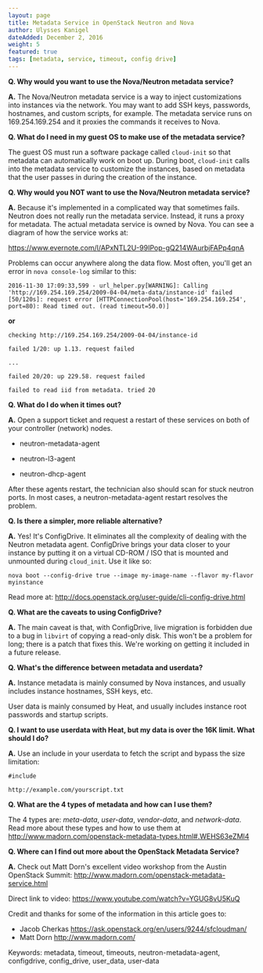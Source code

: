 ```yaml
---
layout: page
title: Metadata Service in OpenStack Neutron and Nova
author: Ulysses Kanigel
dateAdded: December 2, 2016
weight: 5
featured: true
tags: [metadata, service, timeout, config drive]
---
```


**Q. Why would you want to use the Nova/Neutron metadata service?**

**A.** The Nova/Neutron metadata service is a way to inject customizations into instances via the network.  You may want to add SSH keys, passwords, hostnames, and custom scripts, for example.  The metadata service runs on 169.254.169.254 and it proxies the commands it receives to Nova.

**Q. What do I need in my guest OS to make use of the metadata service?**

The guest OS must run a software package called `cloud-init` so that metadata can automatically work on boot up. During boot, `cloud-init` calls into the metadata service to customize the instances, based on metadata that the user passes in during the creation of the instance.

**Q. Why would you NOT want to use the Nova/Neutron metadata service?**

**A.** Because it's implemented in a complicated way that sometimes fails.  Neutron does not really run the metadata service.  Instead, it runs a proxy for metadata. The actual metadata service is owned by Nova.  You can see a diagram of how the service works at:

https://www.evernote.com/l/APxNTL2U-99IPop-gQ214WAurbjFAPp4qnA

Problems can occur anywhere along the data flow.  Most often, you'll get an error in `nova console-log` similar to this:

```
2016-11-30 17:09:33,599 - url_helper.py[WARNING]: Calling 'http://169.254.169.254/2009-04-04/meta-data/instance-id' failed [50/120s]: request error [HTTPConnectionPool(host='169.254.169.254', port=80): Read timed out. (read timeout=50.0)]

```

**or**

```
checking http://169.254.169.254/2009-04-04/instance-id

failed 1/20: up 1.13. request failed

...

failed 20/20: up 229.58. request failed

failed to read iid from metadata. tried 20
```

**Q. What do I do when it times out?**

**A.** Open a support ticket and request a restart of these services on both of your controller (network) nodes.

 * neutron-metadata-agent

 * neutron-l3-agent

 * neutron-dhcp-agent

After these agents restart, the technician also should scan for stuck neutron ports.  In most cases, a neutron-metadata-agent restart resolves the problem.

**Q. Is there a simpler, more reliable alternative?**

**A.** Yes!  It's ConfigDrive.  It eliminates all the complexity of dealing with the Neutron metadata agent.  ConfigDrive brings your data closer to your instance by putting it on a virtual CD-ROM / ISO that is mounted and unmounted during `cloud_init`.  Use it like so:

```
nova boot --config-drive true --image my-image-name --flavor my-flavor myinstance
```

Read more at: http://docs.openstack.org/user-guide/cli-config-drive.html

**Q. What are the caveats to using ConfigDrive?**

**A.** The main caveat is that, with ConfigDrive, live migration is forbidden due to a bug in `libvirt` of copying a read-only disk.  This won't be a problem for long; there is a patch that fixes this.  We're working on getting it included in a future release.

**Q. What's the difference between metadata and userdata?**

**A.** Instance metadata is mainly consumed by Nova instances, and usually includes instance hostnames, SSH keys, etc.

User data is mainly consumed by Heat, and usually includes instance root passwords and startup scripts.

**Q. I want to use userdata with Heat, but my data is over the 16K limit. What should I do?**

**A.** Use an include in your userdata to fetch the script and bypass the size limitation:
```
#include

http://example.com/yourscript.txt

```

**Q. What are the 4 types of metadata and how can I use them?**

The 4 types are: *meta-data*, *user-data*, *vendor-data*, and *network-data*.  Read more about these types and how to use them at http://www.madorn.com/openstack-metadata-types.html#.WEHS63eZMl4

**Q. Where can I find out more about the OpenStack Metadata Service?**

**A.** Check out Matt Dorn's excellent video workshop from the Austin OpenStack Summit: http://www.madorn.com/openstack-metadata-service.html

Direct link to video: https://www.youtube.com/watch?v=YGUG8vU5KuQ

Credit and thanks for some of the information in this article goes to:

 * Jacob Cherkas https://ask.openstack.org/en/users/9244/sfcloudman/
 * Matt Dorn http://www.madorn.com/

Keywords: metadata, timeout, timeouts, neutron-metadata-agent, configdrive, config_drive, user_data, user-data

